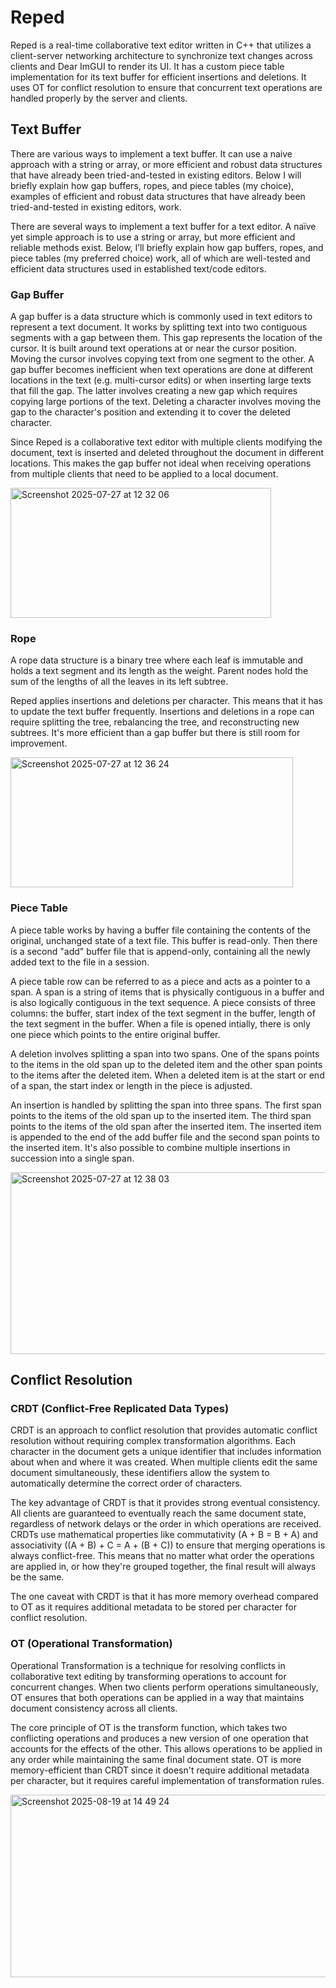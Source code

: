 # Reped

Reped is a real-time collaborative text editor written in C++ that utilizes a client-server networking architecture to synchronize text changes across clients and Dear ImGUI to render its UI. It has a custom piece table implementation for its text buffer for efficient insertions and deletions. It uses OT for conflict resolution to ensure that concurrent text operations are handled properly by the server and clients.

## Text Buffer

There are various ways to implement a text buffer. It can use a naive approach with a string or array, or more efficient and robust data structures that have already been tried-and-tested in existing editors. Below I will briefly explain how gap buffers, ropes, and piece tables (my choice), examples of efficient and robust data structures that have already been tried-and-tested in existing editors, work.

There are several ways to implement a text buffer for a text editor. A naïve yet simple approach is to use a string or array, but more efficient and reliable methods exist. Below, I’ll briefly explain how gap buffers, ropes, and piece tables (my preferred choice) work, all of which are well-tested and efficient data structures used in established text/code editors.

### Gap Buffer

A gap buffer is a data structure which is commonly used in text editors to represent a text document. It works by splitting text into two contiguous segments with a gap between them. This gap represents the location of the cursor. It is built around text operations at or near the cursor position. Moving the cursor involves copying text from one segment to the other. A gap buffer becomes inefficient when text operations are done at different locations in the text (e.g. multi-cursor edits) or when inserting large texts that fill the gap. The latter involves creating a new gap which requires copying large portions of the text. Deleting a character involves moving the gap to the character's position and extending it to cover the deleted character.

Since Reped is a collaborative text editor with multiple clients modifying the document, text is inserted and deleted throughout the document in different locations. This makes the gap buffer not ideal when receiving operations from multiple clients that need to be applied to a local document.

<img width="417" height="208" alt="Screenshot 2025-07-27 at 12 32 06" src="https://github.com/user-attachments/assets/effc7026-f5c3-4979-9c56-cff5afc23cbe" />

### Rope

A rope data structure is a binary tree where each leaf is immutable and holds a text segment and its length as the weight. Parent nodes hold the sum of the lengths of all the leaves in its left subtree.

Reped applies insertions and deletions per character. This means that it has to update the text buffer frequently. Insertions and deletions in a rope can require splitting the tree, rebalancing the tree, and reconstructing new subtrees. It's more efficient than a gap buffer but there is still room for improvement.

<img width="452" height="208" alt="Screenshot 2025-07-27 at 12 36 24" src="https://github.com/user-attachments/assets/03ab6cb9-c195-40a9-9f6b-53580ebdf96d" />

### Piece Table

A piece table works by having a buffer file containing the contents of the original, unchanged state of a text file. This buffer is read-only. Then there is a second "add" buffer file that is append-only, containing all the newly added text to the file in a session.

A piece table row can be referred to as a piece and acts as a pointer to a span. A span is a string of items that is physically contiguous in a buffer and is also logically contiguous in the text sequence. A piece consists of three columns: the buffer, start index of the text segment in the buffer, length of the text segment in the buffer. When a file is opened intially, there is only one piece which points to the entire original buffer.

A deletion involves splitting a span into two spans. One of the spans points to the items in the old span up to the deleted item and the other span points to the items after the deleted item. When a deleted item is at the start or end of a span, the start index or length in the piece is adjusted.

An insertion is handled by splitting the span into three spans. The first span points to the items of the old span up to the inserted item. The third span points to the items of the old span after the inserted item. The inserted item is appended to the end of the add buffer file and the second span points to the inserted item. It's also possible to combine multiple insertions in succession into a single span.

<img width="640" height="291" alt="Screenshot 2025-07-27 at 12 38 03" src="https://github.com/user-attachments/assets/488722eb-ea58-4cce-b300-ba6703e968d3" />


## Conflict Resolution

### CRDT (Conflict-Free Replicated Data Types)

CRDT is an approach to conflict resolution that provides automatic conflict resolution without requiring complex transformation algorithms. Each character in the document gets a unique identifier that includes information about when and where it was created. When multiple clients edit the same document simultaneously, these identifiers allow the system to automatically determine the correct order of characters.

The key advantage of CRDT is that it provides strong eventual consistency. All clients are guaranteed to eventually reach the same document state, regardless of network delays or the order in which operations are received. CRDTs use mathematical properties like commutativity (A + B = B + A) and associativity ((A + B) + C = A + (B + C)) to ensure that merging operations is always conflict-free. This means that no matter what order the operations are applied in, or how they're grouped together, the final result will always be the same.

The one caveat with CRDT is that it has more memory overhead compared to OT as it requires additional metadata to be stored per character for conflict resolution.


### OT (Operational Transformation)

Operational Transformation is a technique for resolving conflicts in collaborative text editing by transforming operations to account for concurrent changes. When two clients perform operations simultaneously, OT ensures that both operations can be applied in a way that maintains document consistency across all clients.

The core principle of OT is the transform function, which takes two conflicting operations and produces a new version of one operation that accounts for the effects of the other. This allows operations to be applied in any order while maintaining the same final document state. OT is more memory-efficient than CRDT since it doesn't require additional metadata per character, but it requires careful implementation of transformation rules.

<img width="1354" height="292" alt="Screenshot 2025-08-19 at 14 49 24" src="https://github.com/user-attachments/assets/284c7157-5c3d-4b4c-9177-073616b22969" />
